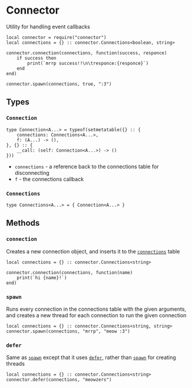 # Connector

Utility for handling event callbacks

```luau
local connector = require("connector")
local connections = {} :: connector.Connections<boolean, string>

connector.connection(connections, function(success, responce)
	if success then
		print(`mrrp success!!\n\tresponce:{responce}`)
	end
end)

connector.spawn(connections, true, ":3")

```

## Types

### `Connection`

```luau
type Connection<A...> = typeof(setmetatable({} :: {
	connections: Connections<A...>,
	f: (A...) -> (),
}, {} :: {
	__call: (self: Connection<A...>) -> ()
}))

```

* `connections` - a reference back to the connections table for disconnecting
* `f` - the connections callback

### `Connections`

```luau
type Connections<A...> = { Connection<A...> }
```

## Methods

### `connection`

Creates a new connection object, and inserts it to the [`connections`](#connections) table

```luau
local connections = {} :: connector.Connections<string>

connector.connection(connections, function(name)
	print(`hi {name}!`)
end)
```

### `spawn`

Runs every connection in the connections table with the given arguments, and creates a new thread for each connection to run the given connection

```luau
local connections = {} :: connector.Connections<string, string>
connector.spawn(connections, "mrrp", "meow :3")

```

### `defer`

Same as [`spawn`](#spawn) except that it uses [`defer`](https://libs.luau.lol/cross#defer), rather than [`spawn`](https://libs.luau.lol/cross#spawn) for creating threads

```luau
local connections = {} :: connector.Connections<string>
connector.defer(connections, "meowzers")
```
